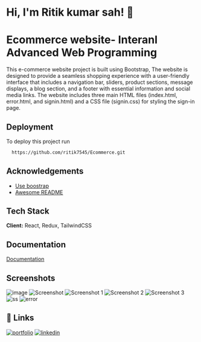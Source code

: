 # Hi, I'm Ritik kumar sah! 👋

# Ecommerce website- Interanl Advanced Web Programming

This e-commerce website project is built using Bootstrap, The website is designed to provide a seamless shopping experience with a user-friendly interface that includes a navigation bar, sliders, product sections, message displays, a blog section, and a footer with essential information and social media links. The website includes three main HTML files (index.html, error.html, and signin.html) and a CSS file (signin.css) for styling the sign-in page.

## Deployment

To deploy this project run

```bash
  https://github.com/ritik7545/Ecommerce.git
```
## Acknowledgements

 - [Use boostrap](https://getbootstrap.com/docs/5.0/getting-started/introduction/)
 - [Awesome README](https://fontawesome.com/)
 
## Tech Stack

**Client:** React, Redux, TailwindCSS


## Documentation

[Documentation](https://drive.google.com/file/d/1nnokW5n9tY0S5HoO8IUT9y12nIUqpkF4/view?usp=sharing)



## Screenshots
![image](https://github.com/user-attachments/assets/9cb64987-4ece-4ae5-bf34-02176d3fd471)
![Screenshot ](https://github.com/user-attachments/assets/59430845-174a-4fc0-ad55-631d1360440e)
![Screenshot 1](https://github.com/user-attachments/assets/411a9f18-f498-4348-a1fc-b530f49df3de)
![Screenshot 2](https://github.com/user-attachments/assets/6b6e9584-e781-4659-8dc4-d1809a6e4d4c)
![Screenshot 3](https://github.com/user-attachments/assets/5532322e-5176-447f-954b-529bea4f724e)
![ss](https://github.com/user-attachments/assets/b173f37a-f1bc-49a2-b103-8167fe33b31c)
![error](https://github.com/user-attachments/assets/bc272685-536c-4fbf-9b04-a1a1b7a45535)





## 🔗 Links
[![portfolio](https://img.shields.io/badge/my_portfolio-000?style=for-the-badge&logo=ko-fi&logoColor=white)](https://ritiksah.netlify.app/)
[![linkedin](https://img.shields.io/badge/linkedin-0A66C2?style=for-the-badge&logo=linkedin&logoColor=white)](https://www.linkedin.com/in/ritikkumarsah/)
